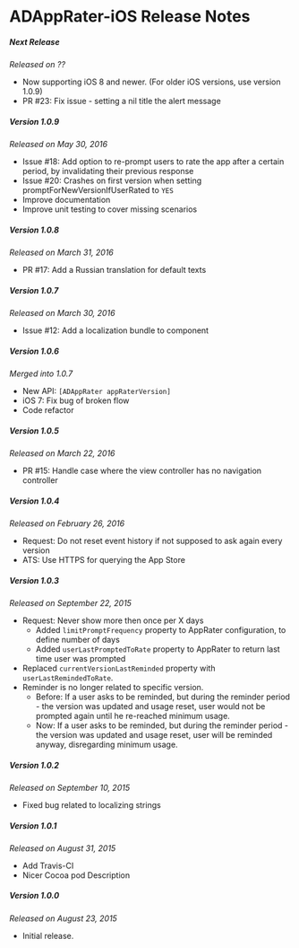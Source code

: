 # ADAppRater-iOS Release Notes

##### Next Release
_Released on ??_
* Now supporting iOS 8 and newer. (For older iOS versions, use version 1.0.9)
* PR #23: Fix issue - setting a nil title the alert message

##### Version 1.0.9
_Released on May 30, 2016_
* Issue #18: Add option to re-prompt users to rate the app after a certain period, by invalidating their previous response
* Issue #20: Crashes on first version when setting promptForNewVersionIfUserRated to `YES`
* Improve documentation
* Improve unit testing to cover missing scenarios

##### Version 1.0.8
_Released on March 31, 2016_
* PR #17: Add a Russian translation for default texts

##### Version 1.0.7
_Released on March 30, 2016_
* Issue #12: Add a localization bundle to component

##### Version 1.0.6
_Merged into 1.0.7_
* New API: `[ADAppRater appRaterVersion]`
* iOS 7: Fix bug of broken flow
* Code refactor

##### Version 1.0.5
_Released on March 22, 2016_
* PR #15: Handle case where the view controller has no navigation controller

##### Version 1.0.4
_Released on February 26, 2016_
* Request: Do not reset event history if not supposed to ask again every version
* ATS: Use HTTPS for querying the App Store

##### Version 1.0.3
_Released on September 22, 2015_
* Request: Never show more then once per X days
  * Added `limitPromptFrequency` property to AppRater configuration, to define number of days
  * Added `userLastPromptedToRate` property to AppRater to return last time user was prompted
* Replaced `currentVersionLastReminded` property with `userLastRemindedToRate`.
* Reminder is no longer related to specific version.
  * Before: If a user asks to be reminded, but during the reminder period - the version was updated and usage reset, user would not be prompted again until he re-reached minimum usage.
  * Now: If a user asks to be reminded, but during the reminder period - the version was updated and usage reset, user will be reminded anyway, disregarding minimum usage.

##### Version 1.0.2
_Released on September 10, 2015_
* Fixed bug related to localizing strings

##### Version 1.0.1
_Released on August 31, 2015_
* Add Travis-CI
* Nicer Cocoa pod Description

##### Version 1.0.0
_Released on August 23, 2015_
* Initial release.
